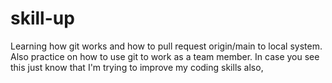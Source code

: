 # skill-up
Learning how git works and how to pull request origin/main to local system.
Also practice on how to use git to work as a team member.
In case you see this just know that I'm trying to improve my coding skills also, 